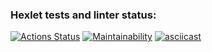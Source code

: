 ### Hexlet tests and linter status:
[![Actions Status](https://github.com/semyanskikh-im/php-project-45/actions/workflows/hexlet-check.yml/badge.svg)](https://github.com/semyanskikh-im/php-project-45/actions)
[![Maintainability](https://api.codeclimate.com/v1/badges/3935ef51068a864aba50/maintainability)](https://codeclimate.com/github/semyanskikh-im/php-project-45/maintainability)
[![asciicast](https://asciinema.org/a/00vhMQRhU6wbjtSd1w2DlA21o.svg)](https://asciinema.org/a/00vhMQRhU6wbjtSd1w2DlA21o)